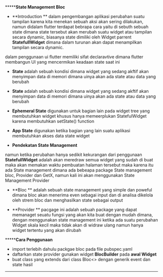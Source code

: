 *******************************State Management Bloc**************************

* **Introduction ** dalam pengembangan aplikasi perubahan suatu tampilan karena kita menekan sebuah aksi akan sering dilakukan, namun didalam flutter terdapat bebrapa cara yaitu di sebuth sebuah state dimana state tersebut akan merubah suatu widget atau tampilan secara dynamic, biasanya state dimiliki oleh Widget parrent **StatefullWidget** dimana dalam turunan akan dapat menampilkan tampilan secara dynamic.

dalam penggunaan ui flutter memiliki sifat declaravtive dimana flutter membangun UI yang mencermikan keadaan state saat ini 

* **State** adalah sebuah kondisi dimana widget yang sedang akftif akan menyimpan data di memori dimana uinya akan ada state atau data yang berubah

* **State** adalah sebuah kondisi dimana widget yang sedang akftif akan menyimpan data di memori dimana uinya akan ada state atau data yang berubah

* **Ephemeral State** digunakan untuk bagian lain pada widget tree yang membutuhkan widget khusus hanya memeerplukan StatefulWidget karena membutuhkan setState() function

* **App State** digunakan ketika bagian yang lain suatu aplikasi membutuhkan akses data state widget

* **Pendekatan State Management** 


namun ketika perubahan hanya sedikit kekurangan dari penggunaan **StatefullWidget** adalah akan meredraw semua widget yang sudah di buat maka akan memakan waktu pembuatan halaman tersebut maka karena itu ada State management dimana ada bebeapa package State management bloc, Provider dan GetX, namun kali ini akan menggunakan State Management Provider

* **Bloc ** adalah sebuah state management yang simple dan poweful dimana bloc akan menerima even sebagai input dan di analisa dikelola oleh strem bloc dan menghasilkan state sebagai output 
 
* **Provider ** pacgage ini adalah sebuah package yang dapat memanaget seuatu fungsi yang akan kita buat dengan mudah dimana, dengan menggunakan state management ini ketika ada suatu perubahan Widget skala kecil maka tidak akan di widraw ulang namun hanya widget tertentu yang akan dirubah


*******************************Cara Penggunaan**************************

- import terlebih dahulu packgae bloc pada file pubspec.yaml
- daftarkan state provider gunakan widget **BlocBuilder** pada **awal Widget**
- buat class yang extends dari class Bloc<> dengan generik event dan state hasil
 



--------------------------------------------------------------------
